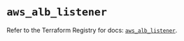# `aws_alb_listener`

Refer to the Terraform Registry for docs: [`aws_alb_listener`](https://registry.terraform.io/providers/hashicorp/aws/5.87.0/docs/resources/alb_listener).
